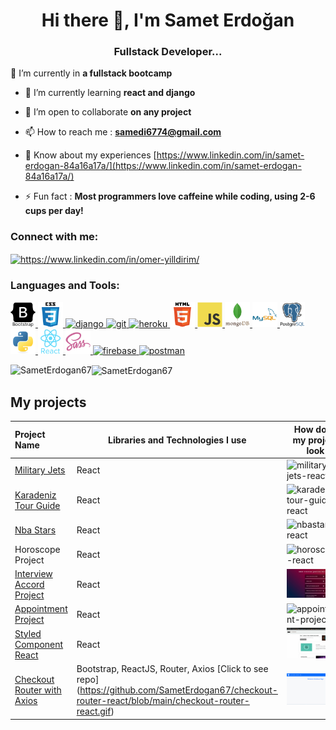 <h1 align="center">Hi there 👋, I'm Samet Erdoğan</h1>
<h3 align="center">Fullstack Developer...</h3>



 🔭 I’m currently in **a fullstack bootcamp**

- 🌱 I’m currently learning **react and django**

- 🤝 I’m open to collaborate **on any project**

- 📫 How to reach me : **samedi6774@gmail.com**

- 📄 Know about my experiences [https://www.linkedin.com/in/samet-erdogan-84a16a17a/](https://www.linkedin.com/in/samet-erdogan-84a16a17a/)

- ⚡ Fun fact : **Most programmers love caffeine while coding, using 2-6 cups per day!**

<h3 align="left">Connect with me:</h3>
<p align="left">
<a href="https://linkedin.com/in/https://www.linkedin.com/in/samet-erdogan-84a16a17a/" target="blank"><img align="center" src="https://raw.githubusercontent.com/rahuldkjain/github-profile-readme-generator/master/src/images/icons/Social/linked-in-alt.svg" alt="https://www.linkedin.com/in/omer-yilldirim/" height="30" width="40" /></a>

 
<h3 align="left">Languages and Tools:</h3>
<p align="left"> <a href="https://getbootstrap.com" target="_blank" rel="noreferrer"> <img src="https://raw.githubusercontent.com/devicons/devicon/master/icons/bootstrap/bootstrap-plain-wordmark.svg" alt="bootstrap" width="40" height="40"/> </a> <a href="https://www.w3schools.com/css/" target="_blank" rel="noreferrer"> <img src="https://raw.githubusercontent.com/devicons/devicon/master/icons/css3/css3-original-wordmark.svg" alt="css3" width="40" height="40"/> </a> <a href="https://www.djangoproject.com/" target="_blank" rel="noreferrer"> <img src="https://cdn.worldvectorlogo.com/logos/django.svg" alt="django" width="40" height="40"/> </a> <a href="https://git-scm.com/" target="_blank" rel="noreferrer"> <img src="https://www.vectorlogo.zone/logos/git-scm/git-scm-icon.svg" alt="git" width="40" height="40"/> </a> <a href="https://heroku.com" target="_blank" rel="noreferrer"> <img src="https://www.vectorlogo.zone/logos/heroku/heroku-icon.svg" alt="heroku" width="40" height="40"/> </a> <a href="https://www.w3.org/html/" target="_blank" rel="noreferrer"> <img src="https://raw.githubusercontent.com/devicons/devicon/master/icons/html5/html5-original-wordmark.svg" alt="html5" width="40" height="40"/> </a> <a href="https://developer.mozilla.org/en-US/docs/Web/JavaScript" target="_blank" rel="noreferrer"> <img src="https://raw.githubusercontent.com/devicons/devicon/master/icons/javascript/javascript-original.svg" alt="javascript" width="40" height="40"/> </a> <a href="https://www.mongodb.com/" target="_blank" rel="noreferrer"> <img src="https://raw.githubusercontent.com/devicons/devicon/master/icons/mongodb/mongodb-original-wordmark.svg" alt="mongodb" width="40" height="40"/> </a> <a href="https://www.mysql.com/" target="_blank" rel="noreferrer"> <img src="https://raw.githubusercontent.com/devicons/devicon/master/icons/mysql/mysql-original-wordmark.svg" alt="mysql" width="40" height="40"/> </a> <a href="https://www.postgresql.org" target="_blank" rel="noreferrer"> <img src="https://raw.githubusercontent.com/devicons/devicon/master/icons/postgresql/postgresql-original-wordmark.svg" alt="postgresql" width="40" height="40"/> </a> <a href="https://www.python.org" target="_blank" rel="noreferrer"> <img src="https://raw.githubusercontent.com/devicons/devicon/master/icons/python/python-original.svg" alt="python" width="40" height="40"/> </a> <a href="https://reactjs.org/" target="_blank" rel="noreferrer"> <img src="https://raw.githubusercontent.com/devicons/devicon/master/icons/react/react-original-wordmark.svg" alt="react" width="40" height="40"/> </a> <a href="https://sass-lang.com" target="_blank" rel="noreferrer"> <img src="https://raw.githubusercontent.com/devicons/devicon/master/icons/sass/sass-original.svg" alt="sass" width="40" height="40"/> </a> <a href="https://firebase.google.com/" target="_blank" rel="noreferrer"> <img src="https://www.vectorlogo.zone/logos/firebase/firebase-icon.svg" alt="firebase" width="40" height="40"/> </a> <a href="https://postman.com" target="_blank" rel="noreferrer"> <img src="https://www.vectorlogo.zone/logos/getpostman/getpostman-icon.svg" alt="postman" width="40" height="40"/> </a> </p>



<p><img align="left" src="https://github-readme-stats.vercel.app/api/top-langs?username=SametErdogan67&show_icons=true&locale=en&layout=compact" alt="SametErdogan67" /></p>

<!-- <p>&nbsp;<img align="center" src="https://github-readme-stats.vercel.app/api?username=omeryilldirim&show_icons=true&locale=en" alt="omeryilldirim" /></p> -->

<p><img align="center" src="https://github-readme-streak-stats.herokuapp.com/?user=SametErdogan67&" alt="SametErdogan67" /></p>

## My projects
  Project Name       |Libraries and Technologies I use     |How does my project look   
:-------------------------|-------------------------|-------------------------
[Military Jets](https://military-jets-react.netlify.app//)| React | ![military-jets-react1](https://user-images.githubusercontent.com/81565863/233971137-2ca6239e-149d-4fc1-97bf-f301070b588f.gif)
[Karadeniz Tour Guide](https://tour-project-tau.vercel.app/)| React | ![karadeniz-tour-guide-react](https://user-images.githubusercontent.com/81565863/233977378-fb266b5b-a653-49cf-acca-7e0faa268621.gif)
[Nba Stars](https://nba-stars.vercel.app/)| React | ![nbastars-react](https://github.com/SametErdogan67/nba-stars/blob/main/nbaStars-react.gif)
Horoscope Project| React | ![horoscope-react](https://github.com/SametErdogan67/horoscope-react-sass/blob/main/horoscope-react.gif)
[Interview Accord Project](https://interview-accordion.vercel.app/)| React | ![interview-accord](https://github.com/SametErdogan67/interview-app/blob/main/interview-app-react.gif)
[Appointment Project](https://appointment-project.vercel.app/)| React | ![appointment-project](https://github.com/SametErdogan67/appointment-project/blob/main/appointment-project-react.gif)
[Styled Component React](https://styledcomponent-react.vercel.app/)| React | ![styled-component-react](https://github.com/SametErdogan67/styledcomponent-react/blob/main/styled-component-react.gif)
[Checkout Router with Axios](https://checkout-router-react.vercel.app/)| Bootstrap, ReactJS, Router, Axios  [Click to see repo] (https://github.com/SametErdogan67/checkout-router-react/blob/main/checkout-router-react.gif) | ![styled-component-react](https://github.com/SametErdogan67/checkout-router-react/blob/main/checkout-router-react.gif)


